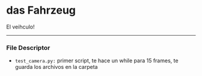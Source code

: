 # das Fahrzeug

El veihculo!

----

### File Descriptor

- `test_camera.py:` primer script, te hace un while para 15 frames, te guarda los archivos en la carpeta
